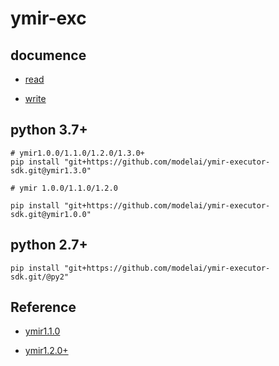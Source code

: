 # ymir-exc

## documence

- [read](docs/read.md)

- [write](docs/write.md)

## python 3.7+
```
# ymir1.0.0/1.1.0/1.2.0/1.3.0+
pip install "git+https://github.com/modelai/ymir-executor-sdk.git@ymir1.3.0"

# ymir 1.0.0/1.1.0/1.2.0

pip install "git+https://github.com/modelai/ymir-executor-sdk.git@ymir1.0.0"
```

## python 2.7+

```
pip install "git+https://github.com/modelai/ymir-executor-sdk.git/@py2"
```

## Reference

- [ymir1.1.0](https://github.com/IndustryEssentials/ymir/tree/master/docker_executor/sample_executor/executor)

- [ymir1.2.0+](https://github.com/IndustryEssentials/ymir/tree/dev/docker_executor/sample_executor/ymir_exc)
